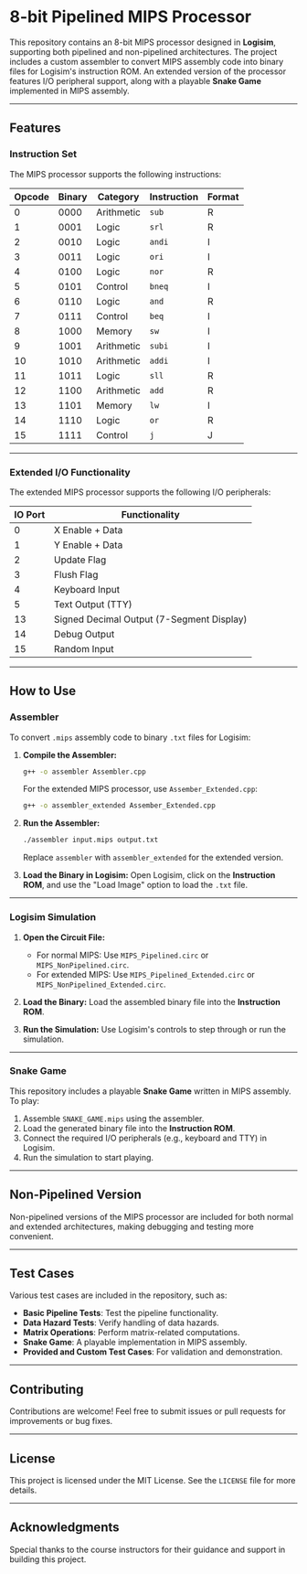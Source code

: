 
# 8-bit Pipelined MIPS Processor

This repository contains an 8-bit MIPS processor designed in **Logisim**, supporting both pipelined and non-pipelined architectures. The project includes a custom assembler to convert MIPS assembly code into binary files for Logisim's instruction ROM. An extended version of the processor features I/O peripheral support, along with a playable **Snake Game** implemented in MIPS assembly.

---

## Features

### Instruction Set
The MIPS processor supports the following instructions:

| Opcode | Binary | Category    | Instruction | Format |
|--------|--------|-------------|-------------|--------|
| 0      | 0000   | Arithmetic  | `sub`       | R      |
| 1      | 0001   | Logic       | `srl`       | R      |
| 2      | 0010   | Logic       | `andi`      | I      |
| 3      | 0011   | Logic       | `ori`       | I      |
| 4      | 0100   | Logic       | `nor`       | R      |
| 5      | 0101   | Control     | `bneq`      | I      |
| 6      | 0110   | Logic       | `and`       | R      |
| 7      | 0111   | Control     | `beq`       | I      |
| 8      | 1000   | Memory      | `sw`        | I      |
| 9      | 1001   | Arithmetic  | `subi`      | I      |
| 10     | 1010   | Arithmetic  | `addi`      | I      |
| 11     | 1011   | Logic       | `sll`       | R      |
| 12     | 1100   | Arithmetic  | `add`       | R      |
| 13     | 1101   | Memory      | `lw`        | I      |
| 14     | 1110   | Logic       | `or`        | R      |
| 15     | 1111   | Control     | `j`         | J      |

---

### Extended I/O Functionality
The extended MIPS processor supports the following I/O peripherals:

| IO Port | Functionality                     |
|---------|-----------------------------------|
| 0       | X Enable + Data                  |
| 1       | Y Enable + Data                  |
| 2       | Update Flag                      |
| 3       | Flush Flag                       |
| 4       | Keyboard Input                   |
| 5       | Text Output (TTY)                |
| 13      | Signed Decimal Output (7-Segment Display) |
| 14      | Debug Output                     |
| 15      | Random Input                     |

---

## How to Use

### Assembler
To convert `.mips` assembly code to binary `.txt` files for Logisim:

1. **Compile the Assembler:**
   ```bash
   g++ -o assembler Assembler.cpp
   ```
   For the extended MIPS processor, use `Assember_Extended.cpp`:
   ```bash
   g++ -o assembler_extended Assember_Extended.cpp
   ```

2. **Run the Assembler:**
   ```bash
   ./assembler input.mips output.txt
   ```
   Replace `assembler` with `assembler_extended` for the extended version.

3. **Load the Binary in Logisim:**
   Open Logisim, click on the **Instruction ROM**, and use the "Load Image" option to load the `.txt` file.

---

### Logisim Simulation
1. **Open the Circuit File:**
   - For normal MIPS: Use `MIPS_Pipelined.circ` or `MIPS_NonPipelined.circ`.
   - For extended MIPS: Use `MIPS_Pipelined_Extended.circ` or `MIPS_NonPipelined_Extended.circ`.

2. **Load the Binary:**
   Load the assembled binary file into the **Instruction ROM**.

3. **Run the Simulation:**
   Use Logisim's controls to step through or run the simulation.

---

### Snake Game
This repository includes a playable **Snake Game** written in MIPS assembly. To play:

1. Assemble `SNAKE_GAME.mips` using the assembler.
2. Load the generated binary file into the **Instruction ROM**.
3. Connect the required I/O peripherals (e.g., keyboard and TTY) in Logisim.
4. Run the simulation to start playing.

---

## Non-Pipelined Version
Non-pipelined versions of the MIPS processor are included for both normal and extended architectures, making debugging and testing more convenient.

---

## Test Cases
Various test cases are included in the repository, such as:

- **Basic Pipeline Tests**: Test the pipeline functionality.
- **Data Hazard Tests**: Verify handling of data hazards.
- **Matrix Operations**: Perform matrix-related computations.
- **Snake Game**: A playable implementation in MIPS assembly.
- **Provided and Custom Test Cases**: For validation and demonstration.

---

## Contributing
Contributions are welcome! Feel free to submit issues or pull requests for improvements or bug fixes.

---

## License
This project is licensed under the MIT License. See the `LICENSE` file for more details.

---

## Acknowledgments
Special thanks to the course instructors for their guidance and support in building this project.
